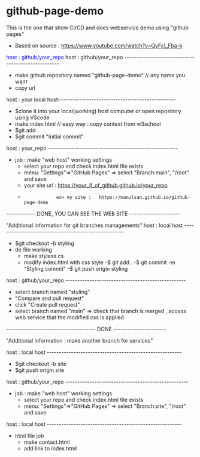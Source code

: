 # github-page-demo
This is the one that show CI/CD and does webservice demo using "github pages"
- Based on source : https://www.youtube.com/watch?v=QyFcl_Fba-k

<span style="color:blue">host : github/your_repo</span>
host : github/your_repo ---------------------------------------------------
  - make github repository named "github-page-demo"  // any name you want
  - copy url 

host : your local host-------------------------------------------------
  - $clone it into your local(working) host computer  or open repository using VScode 
  - make index.html   // easy way  : copy context from w3school
  - $git add .
  - $git commit "Initial commit"

host : your_repo ------------------------------------------------------
- job : make "web host" working settings
  - select your repo and check index.html file exists
  - menu: "Settings"=>"GitHub Pages" =>
       select "Branch:main", "/root" and save 
  - your site url : https://your_if_of_github.github.io/your_repo
  -                 ex> my site :   https://manulsan.github.io/github-page-demo

------------ DONE, YOU CAN SEE THE WEB SITE ---------------------

"Additional information for git branches managements"
host : local host -----------------------------------------------------
  - $git checkout -b styling
  - do file working
    - make styless.cs
    - modify index.html with css style
  -$ git add .
  -$ git commit -m "Styling commit"
  -$ git push origin styling

host : github/your_repo --------------------------------------------------
  - select branch named "styling"
  - "Compare and pull request"
  - click "Create pull request"
  - select branch named "main"
    => check that branch is merged , access web service that the modified css is applied

------------------------------------- DONE ----------------------
      
"Additional information : make another branch for services"

host : local host -------------------------------------------------------- 
  - $git checkout -b site
  - $git push origin site

host : github/your_repo ---------------------------------------------------
 - job : make "web host" working settings
   - select your repo and check index.html file exists
   - menu: "Settings"=>"GitHub Pages" =>
       select "Branch:site", "/root" and save 

host : local host -------------------------------------------------------- 
  - html file job
    - make contact.html
    - add link to index.html
